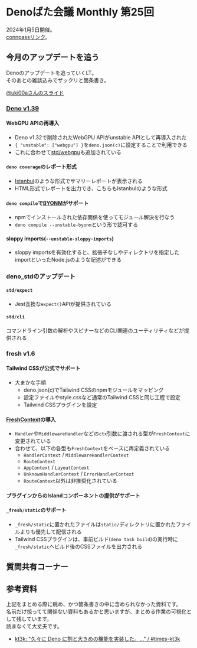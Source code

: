 # Denoばた会議 Monthly 第25回
2024年1月5日開催。  
[connpassリンク](https://deno-ja.connpass.com/event/306099/)。

## 今月のアップデートを追う
Denoのアップデートを追っていくLT。  
そのあとの雑談込みでザックリと箇条書き。

[@uki00aさんのスライド](https://uki00a.github.io/slides/denobata-2024-01-05)

### [Deno v1.39](https://deno.com/blog/v1.39)
#### WebGPU APIの再導入
- Deno v1.32で削除されたWebGPU APIがunstable APIとして再導入された
- `{ "unstable": ["webgpu"] }`を`deno.json(c)`に設定することで利用できる
- これに合わせて[std/webgpu](https://deno.land/std@0.210.0/webgpu/mod.ts)も追加されている

#### `deno coverage`のレポート形式
- [Istanbul](https://istanbul.js.org)のような形式でサマリーレポートが表示される
- HTML形式でレポートを出力でき、こちらもIstanbulのような形式

#### `deno compile`で[BYONM](https://github.com/denoland/deno/issues/18967)がサポート
- npmでインストールされた依存関係を使ってモジュール解決を行なう
- `deno compile --unstable-byonm`という形で認可する

#### sloppy imports(`--unstable-sloppy-imports`)
- sloppy importsを有効化すると、拡張子なしやディレクトリを指定したimportといったNode.jsのような記述ができる

### deno_stdのアップデート
#### `std/expect`
- Jest互換な`expect()`APIが提供されている

#### `std/cli`
コマンドライン引数の解析やスピナーなどのCLI関連のユーティリティなどが提供される

### fresh v1.6
#### Tailwind CSSが公式でサポート
- 大まかな手順
  - deno.json(c)でTailwind CSSのnpmモジュールをマッピング
  - 設定ファイルやstyle.cssなど通常のTailwind CSSと同じ工程で設定
  - Tailwind CSSプラグインを設定

#### [FreshContext](https://deno.land/x/fresh@1.6.0/server.ts?s=FreshContext)の導入
- `Handler`や`MiddlewareHandler`などの`ctx`引数に渡される型が`FreshContext`に変更されている
- 合わせて、以下の各型も`FreshContext`をベースに再定義されている
  - `HandlerContext` / `MiddlewareHandlerContext`
  - `RouteContext`
  - `AppContext` / `LayoutContext`
  - `UnknownHandlerContext` / `ErrorHandlerContext`
  - `RouteContext`以外は非推奨化されている

#### プラグインからのIslandコンポーネントの提供がサポート

#### `_fresh/static`のサポート
- `_fresh/static`に置かれたファイルは`static/`ディレクトリに置かれたファイルよりも優先して配信される
- Tailwind CSSプラグインは、事前ビルド(`deno task build`)の実行時に`_fresh/static`へビルド後のCSSファイルを出力される

## 質問共有コーナー

## 参考資料
上記をまとめる際に眺め、かつ箇条書きの中に含められなかった資料です。  
名前だけ掠ってて関係ない資料もあるかと思いますが、まとめる作業の可視化として残しています。  
読まなくて大丈夫です。

- [kt3k: "久々に Deno に割と大きめの機能を実装した。..." / #times-kt3k](https://times.kt3k.org/202312d)
